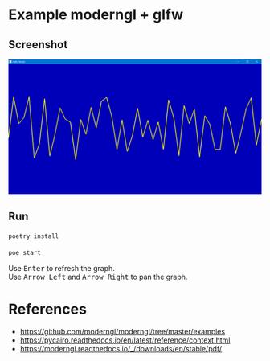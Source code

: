 # Example moderngl + glfw

## Screenshot

![screen1](./screenshots/screen1.png)

## Run

```sh
poetry install

poe start
```

Use <kbd>Enter</kbd> to refresh the graph.  
Use <kbd>Arrow Left</kbd> and <kbd>Arrow Right</kbd> to pan the graph.

# References

- https://github.com/moderngl/moderngl/tree/master/examples
- https://pycairo.readthedocs.io/en/latest/reference/context.html
- https://moderngl.readthedocs.io/_/downloads/en/stable/pdf/
